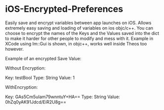 # iOS-Encrypted-Preferences
Easily save and encrypt variables between app launches on iOS.
Allows extremely easy saving and loading of variables on ios objc/c++. 
You can choose to encrypt the names of the Keys and the Values saved into the dict to make it harder for other people to modify and mess with it.
Example in XCode using Im::Gui is shown, in objc++, works well inside Theos too however.

Example of an encrypted Save Value:

Without Encryption:

Key: testBool 
Type: String
Value: 1

WithEncryption:

Key: GAs5Cm5uIam79wnntuY+HA==
Type: String
Value: 0hZq0yAK91Jdcd/EiR2U8g==
